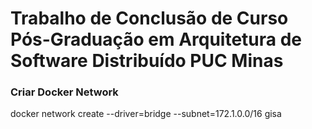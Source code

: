 # Trabalho de Conclusão de Curso Pós-Graduação em Arquitetura de Software Distribuído PUC Minas

### Criar Docker Network
docker network create --driver=bridge --subnet=172.1.0.0/16 gisa
